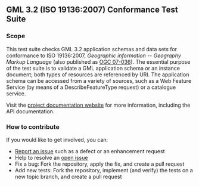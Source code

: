 ## GML 3.2 (ISO 19136:2007) Conformance Test Suite

### Scope

This test suite checks GML 3.2 application schemas and data sets for conformance to 
ISO 19136:2007, _Geographic information -- Geography Markup Language_ (also published 
as [OGC 07-036](http://portal.opengeospatial.org/files/?artifact_id=20509)).
The essential purpose of the test suite is to validate a GML application schema 
or an instance document; both types of resources are referenced by URI. The 
application schema can be accessed from a variety of sources, such as a Web 
Feature Service (by means of a DescribeFeatureType request) or a catalogue 
service.

Visit the [project documentation website](http://opengeospatial.github.io/ets-gml32/) 
for more information, including the API documentation.

### How to contribute

If you would like to get involved, you can:

* [Report an issue](https://github.com/opengeospatial/ets-gml32/issues) such as a defect or 
an enhancement request
* Help to resolve an [open issue](https://github.com/opengeospatial/ets-gml32/issues?q=is%3Aopen)
* Fix a bug: Fork the repository, apply the fix, and create a pull request
* Add new tests: Fork the repository, implement (and verify) the tests on a new topic branch, 
and create a pull request
